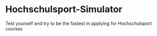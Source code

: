 # Hochschulsport-Simulator
Test yourself and try to be the fastest in applying for Hochschulsport courses
